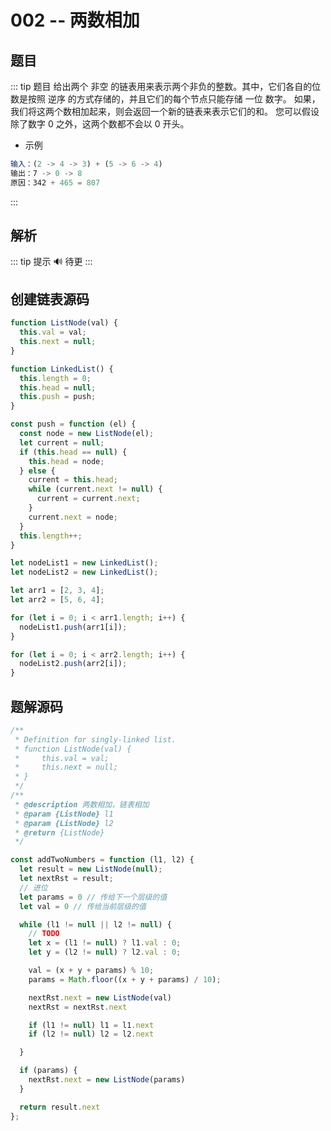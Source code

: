 # 002 -- 两数相加

## 题目
::: tip 题目
给出两个 非空 的链表用来表示两个非负的整数。其中，它们各自的位数是按照 逆序 的方式存储的，并且它们的每个节点只能存储 一位 数字。
如果，我们将这两个数相加起来，则会返回一个新的链表来表示它们的和。
您可以假设除了数字 0 之外，这两个数都不会以 0 开头。
* 示例
```js
输入：(2 -> 4 -> 3) + (5 -> 6 -> 4)
输出：7 -> 0 -> 8
原因：342 + 465 = 807
```
:::

## 解析 <Badge text="解法说明"/>
::: tip 提示
:loud_sound:
待更
:::

## 创建链表源码
```js
function ListNode(val) {
  this.val = val;
  this.next = null;
}

function LinkedList() {
  this.length = 0;
  this.head = null;
  this.push = push;
}

const push = function (el) {
  const node = new ListNode(el);
  let current = null;
  if (this.head == null) {
    this.head = node;
  } else {
    current = this.head;
    while (current.next != null) {
      current = current.next;
    }
    current.next = node;
  }
  this.length++;
}

let nodeList1 = new LinkedList();
let nodeList2 = new LinkedList();

let arr1 = [2, 3, 4];
let arr2 = [5, 6, 4];

for (let i = 0; i < arr1.length; i++) {
  nodeList1.push(arr1[i]);
}

for (let i = 0; i < arr2.length; i++) {
  nodeList2.push(arr2[i]);
}
```

## 题解源码
```js
/**
 * Definition for singly-linked list.
 * function ListNode(val) {
 *     this.val = val;
 *     this.next = null;
 * }
 */
/**
 * @description 两数相加，链表相加
 * @param {ListNode} l1
 * @param {ListNode} l2
 * @return {ListNode}
 */

const addTwoNumbers = function (l1, l2) {
  let result = new ListNode(null);
  let nextRst = result;
  // 进位
  let params = 0 // 传给下一个层级的值
  let val = 0 // 传给当前层级的值

  while (l1 != null || l2 != null) {
    // TODO
    let x = (l1 != null) ? l1.val : 0;
    let y = (l2 != null) ? l2.val : 0;

    val = (x + y + params) % 10;
    params = Math.floor((x + y + params) / 10);

    nextRst.next = new ListNode(val)
    nextRst = nextRst.next

    if (l1 != null) l1 = l1.next
    if (l2 != null) l2 = l2.next

  }

  if (params) {
    nextRst.next = new ListNode(params)
  }

  return result.next
};

```